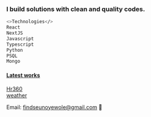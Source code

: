 ### I build solutions with clean and quality codes.

```bash
<>Technologies</>
React
NextJS
Javascript
Typescript
Python
PSQL
Mongo
```
#### <ins>Latest works</ins> 
[Hr360](https://hr-360-dashboard.vercel.app/) \
[weather](https://weatherr-map.vercel.app//) 

Email: findseunoyewole@gmail.com 📧
